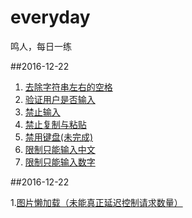 # everyday
鸣人，每日一练

##2016-12-22

1.  [去除字符串左右的空格](2016.11/1.html)
2.  [验证用户是否输入](2016.11/2.html)
3.  [禁止输入](2016.11/3.html) 
4.  [禁止复制与粘贴](2016.11/4.html)
5.  [禁用键盘(未完成)](2016.11/5.html)
6.  [限制只能输入中文](2016.11/6.html)
7.  [限制只能输入数字](2016.11/7.html)

##2016-12-22

1.[图片懒加载（未能真正延迟控制请求数量）](2016/img/img.html)
